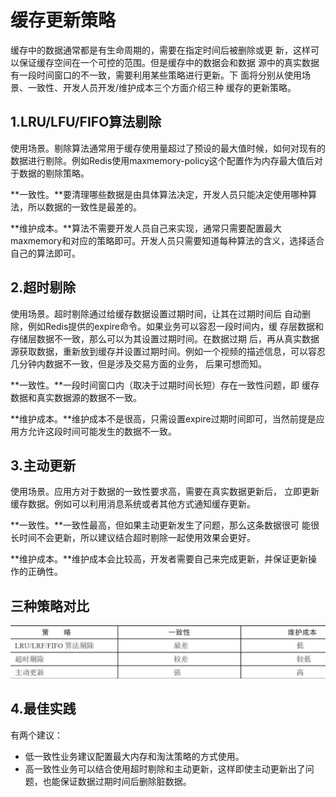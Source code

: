 # 缓存更新策略

缓存中的数据通常都是有生命周期的，需要在指定时间后被删除或更 新，这样可以保证缓存空间在一个可控的范围。但是缓存中的数据会和数据 源中的真实数据有一段时间窗口的不一致，需要利用某些策略进行更新。下 面将分别从使用场景、一致性、开发人员开发/维护成本三个方面介绍三种 缓存的更新策略。

## 1.LRU/LFU/FIFO算法剔除

使用场景。剔除算法通常用于缓存使用量超过了预设的最大值时候，如何对现有的数据进行剔除。例如Redis使用maxmemory-policy这个配置作为内存最大值后对于数据的剔除策略。

**一致性。**要清理哪些数据是由具体算法决定，开发人员只能决定使用哪种算法，所以数据的一致性是最差的。

**维护成本。**算法不需要开发人员自己来实现，通常只需要配置最大 maxmemory和对应的策略即可。开发人员只需要知道每种算法的含义，选择适合自己的算法即可。

## 2.超时剔除

使用场景。超时剔除通过给缓存数据设置过期时间，让其在过期时间后 自动删除，例如Redis提供的expire命令。如果业务可以容忍一段时间内，缓 存层数据和存储层数据不一致，那么可以为其设置过期时间。在数据过期 后，再从真实数据源获取数据，重新放到缓存并设置过期时间。例如一个视频的描述信息，可以容忍几分钟内数据不一致，但是涉及交易方面的业务， 后果可想而知。

**一致性。**一段时间窗口内（取决于过期时间长短）存在一致性问题，即 缓存数据和真实数据源的数据不一致。

**维护成本。**维护成本不是很高，只需设置expire过期时间即可，当然前提是应用方允许这段时间可能发生的数据不一致。

## 3.主动更新

使用场景。应用方对于数据的一致性要求高，需要在真实数据更新后， 立即更新缓存数据。例如可以利用消息系统或者其他方式通知缓存更新。

**一致性。**一致性最高，但如果主动更新发生了问题，那么这条数据很可 能很长时间不会更新，所以建议结合超时剔除一起使用效果会更好。

**维护成本。**维护成本会比较高，开发者需要自己来完成更新，并保证更新操作的正确性。

## 三种策略对比

![](../.gitbook/assets/image%20%28143%29.png)

## 4.最佳实践

有两个建议：

* 低一致性业务建议配置最大内存和淘汰策略的方式使用。
* 高一致性业务可以结合使用超时剔除和主动更新，这样即使主动更新出了问题，也能保证数据过期时间后删除脏数据。

